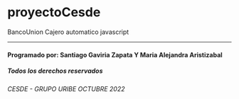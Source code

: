 # proyectoCesde
BancoUnion Cajero automatico javascript 

***
#### Programado por: Santiago Gaviria Zapata Y Maria Alejandra Aristizabal
##### Todos los derechos reservados 
###### CESDE - GRUPO URIBE OCTUBRE 2022 
